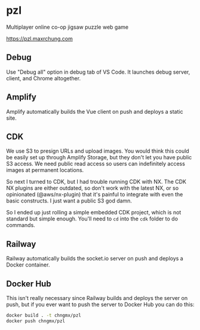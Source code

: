 # pzl

Multiplayer online co-op jigsaw puzzle web game

<https://pzl.maxrchung.com>

## Debug

Use "Debug all" option in debug tab of VS Code. It launches debug server, client, and
Chrome altogether.

## Amplify

Amplify automatically builds the Vue client on push and deploys a static site.

## CDK

We use S3 to presign URLs and upload images. You would think this could be
easily set up through Amplify Storage, but they don't let you have public S3
access. We need public read access so users can indefinitely access images at
permanent locations.

So next I turned to CDK, but I had trouble running CDK with NX. The CDK NX
plugins are either outdated, so don't work with the latest NX, or so opinionated
(@aws/nx-plugin) that it's painful to integrate with even the basic constructs.
I just want a public S3 god damn.

So I ended up just rolling a simple embedded CDK project, which is not standard
but simple enough. You'll need to `cd` into the `cdk` folder to do commands.

## Railway

Railway automatically builds the socket.io server on push and deploys a Docker
container.

## Docker Hub

This isn't really necessary since Railway builds and deploys the server on push,
but if you ever want to push the server to Docker Hub you can do this:

```sh
docker build . -t chngmx/pzl
docker push chngmx/pzl
```
